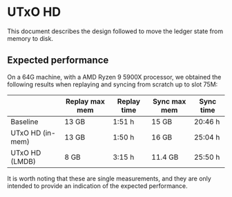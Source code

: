 # UTxO HD 

This document describes the design followed to move the ledger state 
from memory to disk.

## Expected performance 

On a 64G machine, with a AMD Ryzen 9 5900X processor, we obtained the following
results when replaying and syncing from scratch up to slot 75M:


|                  | Replay max mem | Replay time | Sync max mem | Sync time |
|------------------|----------------|-------------|--------------|-----------|
| Baseline         | 13 GB          | 1:51 h      | 15 GB        | 20:46 h   |
| UTxO HD (in-mem) | 13 GB          | 1:50 h      | 16 GB        | 25:04 h   |
| UTxO HD (LMDB)   | 8 GB           | 3:15 h      | 11.4 GB      | 25:50 h   |

It is worth noting that these are single measurements, and they are only
intended to provide an indication of the expected performance.

